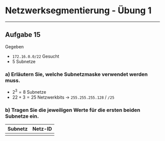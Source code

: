 # Netzwerksegmentierung - Übung 1
___
## Aufgabe 15
Gegeben
- `172.16.0.0/22`
Gesucht
- 5 Subnetze
### a) Erläutern Sie, welche Subnetzmaske verwendet werden muss.
- $2^3=8$ Subnetze
- $22+3=25$ Netzwerkbits
→ `255.255.255.128` / `/25`
### b) Tragen Sie die jeweiligen Werte für die ersten beiden Subnetze ein.

| Subnetz | Netz-ID |
| ------- | ------- |
|         |         |
